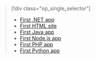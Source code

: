 > [!div class="op_single_selector"]
>- [First .NET app](../articles/app-service-web/app-service-web-get-started-dotnet-cli-nodejs.md)
>- [First HTML site](../articles/app-service-web/app-service-web-get-started-html-cli-nodejs.md)
>- [First Java app](../articles/app-service-web/app-service-web-get-started-java.md)
>- [First Node.js app](../articles/app-service-web/app-service-web-get-started-nodejs-cli-nodejs.md)
>- [First PHP app](../articles/app-service-web/app-service-web-get-started-php-cli-nodejs.md)
>- [First Python app](../articles/app-service-web/app-service-web-get-started-python-cli-nodejs.md)